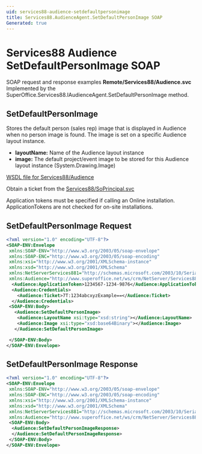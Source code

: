 ```yaml
---
uid: services88-audience-setdefaultpersonimage
title: Services88.AudienceAgent.SetDefaultPersonImage SOAP
Generated: true
---
```


# Services88 Audience SetDefaultPersonImage SOAP

SOAP request and response examples **Remote/Services88/Audience.svc**
Implemented by the <see cref="M:SuperOffice.Services88.IAudienceAgent.SetDefaultPersonImage">SuperOffice.Services88.IAudienceAgent.SetDefaultPersonImage</see> method.

## SetDefaultPersonImage

Stores the default person (sales rep) image that is displayed in Audience when no person image is found. The image is set on a specific Audience layout instance.

* **layoutName:** Name of the Audience layout instance
* **image:** The default project/event image to be stored for this Audience layout instance (System.Drawing.Image)



[WSDL file for Services88/Audience](../Services88-Audience.md)

Obtain a ticket from the [Services88/SoPrincipal.svc](../SoPrincipal/index.md)

Application tokens must be specified if calling an Online installation. ApplicationTokens are not checked for on-site installations.

## SetDefaultPersonImage Request

```xml
<?xml version="1.0" encoding="UTF-8"?>
<SOAP-ENV:Envelope
 xmlns:SOAP-ENV="http://www.w3.org/2003/05/soap-envelope"
 xmlns:SOAP-ENC="http://www.w3.org/2003/05/soap-encoding"
 xmlns:xsi="http://www.w3.org/2001/XMLSchema-instance"
 xmlns:xsd="http://www.w3.org/2001/XMLSchema"
 xmlns:NetServerServices881="http://schemas.microsoft.com/2003/10/Serialization/"
 xmlns:Audience="http://www.superoffice.net/ws/crm/NetServer/Services88">
  <Audience:ApplicationToken>1234567-1234-9876</Audience:ApplicationToken>
  <Audience:Credentials>
    <Audience:Ticket>7T:1234abcxyzExample==</Audience:Ticket>
  </Audience:Credentials>
 <SOAP-ENV:Body>
   <Audience:SetDefaultPersonImage>
    <Audience:LayoutName xsi:type="xsd:string"></Audience:LayoutName>
    <Audience:Image xsi:type="xsd:base64Binary"></Audience:Image>
   </Audience:SetDefaultPersonImage>

 </SOAP-ENV:Body>
</SOAP-ENV:Envelope>

```


## SetDefaultPersonImage Response

```xml
<?xml version="1.0" encoding="UTF-8"?>
<SOAP-ENV:Envelope
 xmlns:SOAP-ENV="http://www.w3.org/2003/05/soap-envelope"
 xmlns:SOAP-ENC="http://www.w3.org/2003/05/soap-encoding"
 xmlns:xsi="http://www.w3.org/2001/XMLSchema-instance"
 xmlns:xsd="http://www.w3.org/2001/XMLSchema"
 xmlns:NetServerServices881="http://schemas.microsoft.com/2003/10/Serialization/"
 xmlns:Audience="http://www.superoffice.net/ws/crm/NetServer/Services88">
 <SOAP-ENV:Body>
  <Audience:SetDefaultPersonImageResponse>
  </Audience:SetDefaultPersonImageResponse>
 </SOAP-ENV:Body>
</SOAP-ENV:Envelope>

```

